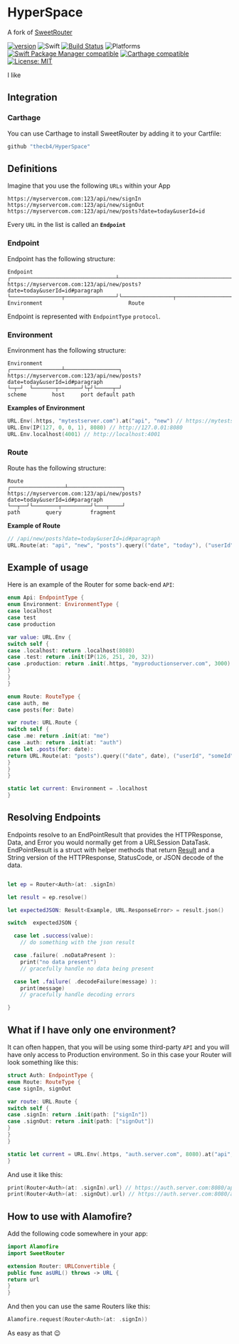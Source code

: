 # HyperSpace
A fork of [SweetRouter](https://github.com/alickbass/SweetRouter)

[![version](https://img.shields.io/badge/version-0.9.0-green.svg)](https://github.com/thecb4/HyperSpace/tree/0.9.0)
![Swift](https://img.shields.io/badge/Swift-4.0-orange.svg)
[![Build Status](https://travis-ci.org/thecb4/HyperSpace.svg?branch=master)](https://travis-ci.org/thecb4/HyperSpace)
![Platforms](https://img.shields.io/badge/platform-%20Linux%20|%20macOS%20|20iOS%20|%20tvOS%20|%20watchOS%20-red.svg)
[![Swift Package Manager compatible](https://img.shields.io/badge/Swift%20Package%20Manager-compatible-brightgreen.svg)](https://github.com/apple/swift-package-manager)
[![Carthage compatible](https://img.shields.io/badge/Carthage-compatible-4BC51D.svg?style=flat)](https://github.com/Carthage/Carthage)
[![License: MIT](https://img.shields.io/badge/License-MIT-yellow.svg)](https://opensource.org/licenses/MIT)

I like

## Integration


### Carthage

You can use Carthage to install SweetRouter by adding it to your Cartfile:

```swift
github "thecb4/HyperSpace"
```

## Definitions

Imagine that you use the following `URLs` within your App

```
https://myservercom.com:123/api/new/signIn
https://myservercom.com:123/api/new/signOut
https://myservercom.com:123/api/new/posts?date=today&userId=id
```

Every `URL` in the list is called an **`Endpoint`**

### Endpoint

Endpoint has the following structure:

```
Endpoint
┌─────────────────────────────────┴────────────────────────────────────┐
https://myservercom.com:123/api/new/posts?date=today&userId=id#paragraph
└────────────────┬────────────────┘└────────────────┬──────────────────┘
Environment                           Route
```

Endpoint is represented with `EndpointType` `protocol`.

### Environment

Environment has the following structure:

```
Environment
┌────────────────┴─────────────────┐
https://myservercom.com:123/api/new/posts?date=today&userId=id#paragraph
└─┬─┘  └───────┬───────┘└┬┘└─────┬─┘
scheme        host     port default path
```

**Examples of Environment**

```swift
URL.Env(.https, "mytestserver.com").at("api", "new") // https://mytestserver.com/api/new/
URL.Env(IP(127, 0, 0, 1), 8080) // http://127.0.01:8080
URL.Env.localhost(4001) // http://localhost:4001
```

### Route
Route has the following structure:

```
Route
┌─────────────────┴─────────────────┐
https://myservercom.com:123/api/new/posts?date=today&userId=id#paragraph
└──┬──┘└────────┬─────────┘└───┬────┘
path        query         fragment
```

**Example of Route**

```swift
// /api/new/posts?date=today&userId=id#paragraph
URL.Route(at: "api", "new", "posts").query(("date", "today"), ("userId", "id")).fragment("paragraph")
```

## Example of usage

Here is an example of the Router for some back-end `API`:

```swift
enum Api: EndpointType {
enum Environment: EnvironmentType {
case localhost
case test
case production

var value: URL.Env {
switch self {
case .localhost: return .localhost(8080)
case .test: return .init(IP(126, 251, 20, 32))
case .production: return .init(.https, "myproductionserver.com", 3000)
}
}
}

enum Route: RouteType {
case auth, me
case posts(for: Date)

var route: URL.Route {
switch self {
case .me: return .init(at: "me")
case .auth: return .init(at: "auth")
case let .posts(for: date):
return URL.Route(at: "posts").query(("date", date), ("userId", "someId"))
}
}
}

static let current: Environment = .localhost
}
```

## Resolving Endpoints
Endpoints resolve to an EndPointResult that provides the HTTPResponse, Data, and Error you would normally get from a URLSession DataTask. EndPointResult is a struct with helper methods that return [Result](https://github.com/thecb4/Result) and a String version of the HTTPResponse, StatusCode, or JSON decode of the data.


```swift

let ep = Router<Auth>(at: .signIn)

let result = ep.resolve()

let expectedJSON: Result<Example, URL.ResponseError> = result.json()

switch  expectedJSON {

  case let .success(value):
    // do something with the json result

  case .failure( .noDataPresent ):
    print("no data present")
    // gracefully handle no data being present

  case let .failure( .decodeFailure(message) ):
    print(message)
    // gracefully handle decoding errors

}


```



## What if I have only one environment?

It can often happen, that you will be using some third-party `API` and you will have only access to Production environment. So in this case your Router will look something like this:

```swift
struct Auth: EndpointType {
enum Route: RouteType {
case signIn, signOut

var route: URL.Route {
switch self {
case .signIn: return .init(path: ["signIn"])
case .signOut: return .init(path: ["signOut"])
}
}
}

static let current = URL.Env(.https, "auth.server.com", 8080).at("api", "new")
}
```

And use it like this:

```swift
print(Router<Auth>(at: .signIn).url) // https://auth.server.com:8080/api/new/signIn
print(Router<Auth>(at: .signOut).url) // https://auth.server.com:8080/api/new/signOut
```

## How to use with Alamofire?

Add the following code somewhere in your app:

```swift
import Alamofire
import SweetRouter

extension Router: URLConvertible {
public func asURL() throws -> URL {
return url
}
}
```

And then you can use the same Routers like this:

```swift
Alamofire.request(Router<Auth>(at: .signIn))
```

As easy as that 😉
